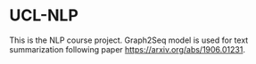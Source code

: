 # UCL-NLP

This is the NLP course project. Graph2Seq model is used for text summarization following paper https://arxiv.org/abs/1906.01231.
